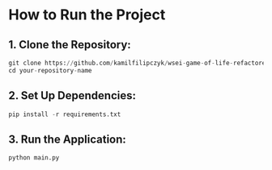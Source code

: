 # How to Run the Project

## 1. Clone the Repository:
```python
git clone https://github.com/kamilfilipczyk/wsei-game-of-life-refactored.git
cd your-repository-name
```

## 2. Set Up Dependencies:
```python
pip install -r requirements.txt
```

## 3. Run the Application:
```python
python main.py
```
